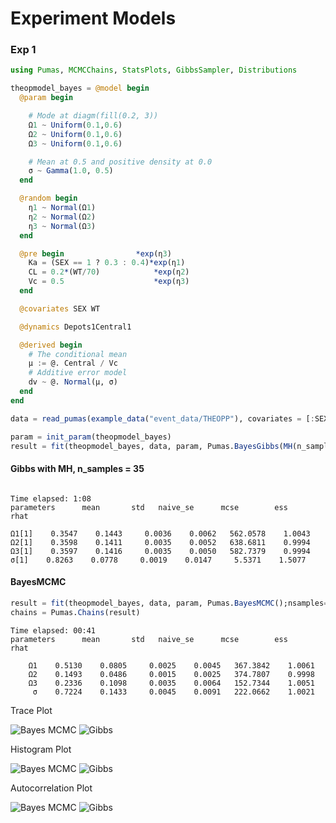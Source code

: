 # Experiment Models
### Exp 1

```julia
using Pumas, MCMCChains, StatsPlots, GibbsSampler, Distributions

theopmodel_bayes = @model begin
  @param begin

    # Mode at diagm(fill(0.2, 3))
    Ω1 ~ Uniform(0.1,0.6)
    Ω2 ~ Uniform(0.1,0.6)
    Ω3 ~ Uniform(0.1,0.6)

    # Mean at 0.5 and positive density at 0.0
    σ ~ Gamma(1.0, 0.5)
  end

  @random begin
    η1 ~ Normal(Ω1)
    η2 ~ Normal(Ω2)
    η3 ~ Normal(Ω3)
  end

  @pre begin                *exp(η3)
    Ka = (SEX == 1 ? 0.3 : 0.4)*exp(η1)
    CL = 0.2*(WT/70)            *exp(η2)
    Vc = 0.5                    *exp(η3)
  end

  @covariates SEX WT

  @dynamics Depots1Central1

  @derived begin
    # The conditional mean
    μ := @. Central / Vc
    # Additive error model
    dv ~ @. Normal(μ, σ)
  end
end

data = read_pumas(example_data("event_data/THEOPP"), covariates = [:SEX,:WT])

param = init_param(theopmodel_bayes)
result = fit(theopmodel_bayes, data, param, Pumas.BayesGibbs(MH(n_samples = 35));nsamples=1000)
```

#### Gibbs with MH, n_samples = 35
```

Time elapsed: 1:08
parameters      mean       std   naive_se      mcse        ess      rhat

Ω1[1]    0.3547    0.1443     0.0036    0.0062   562.0578    1.0043
Ω2[1]    0.3598    0.1411     0.0035    0.0052   638.6811    0.9994
Ω3[1]    0.3597    0.1416     0.0035    0.0050   582.7379    0.9994
σ[1]    0.8263    0.0778     0.0019    0.0147     5.5371    1.5077

```

#### BayesMCMC
```julia
result = fit(theopmodel_bayes, data, param, Pumas.BayesMCMC();nsamples=2000, nadapts = 1000)
chains = Pumas.Chains(result)
```
```
Time elapsed: 00:41
parameters      mean       std   naive_se      mcse        ess      rhat

    Ω1    0.5130    0.0805     0.0025    0.0045   367.3842    1.0061
    Ω2    0.1493    0.0486     0.0015    0.0025   374.7807    0.9998
    Ω3    0.2336    0.1098     0.0035    0.0064   152.7344    1.0051
     σ    0.7224    0.1433     0.0045    0.0091   222.0662    1.0021
```


Trace Plot

![Bayes MCMC](img/traceplot_bayesmcmc.png)
![Gibbs](img/traceplot.png)

Histogram Plot

![Bayes MCMC](img/histogram_bayesmcmc.png)
![Gibbs](img/histogram.png)

Autocorrelation Plot

![Bayes MCMC](img/autocorr_bayesmcmc.png)
![Gibbs](img/autocor.png)